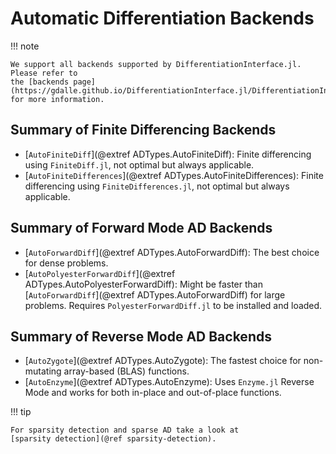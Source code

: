 # Automatic Differentiation Backends

!!! note
    
    We support all backends supported by DifferentiationInterface.jl. Please refer to
    the [backends page](https://gdalle.github.io/DifferentiationInterface.jl/DifferentiationInterface/stable/explanation/backends/)
    for more information.

## Summary of Finite Differencing Backends

  - [`AutoFiniteDiff`](@extref ADTypes.AutoFiniteDiff): Finite differencing using
    `FiniteDiff.jl`, not optimal but always applicable.
  - [`AutoFiniteDifferences`](@extref ADTypes.AutoFiniteDifferences): Finite differencing
    using `FiniteDifferences.jl`, not optimal but always applicable.

## Summary of Forward Mode AD Backends

  - [`AutoForwardDiff`](@extref ADTypes.AutoForwardDiff): The best choice for dense
    problems.
  - [`AutoPolyesterForwardDiff`](@extref ADTypes.AutoPolyesterForwardDiff): Might be faster
    than [`AutoForwardDiff`](@extref ADTypes.AutoForwardDiff) for large problems. Requires
    `PolyesterForwardDiff.jl` to be installed and loaded.

## Summary of Reverse Mode AD Backends

  - [`AutoZygote`](@extref ADTypes.AutoZygote): The fastest choice for non-mutating
    array-based (BLAS) functions.
  - [`AutoEnzyme`](@extref ADTypes.AutoEnzyme): Uses `Enzyme.jl` Reverse Mode and works for
    both in-place and out-of-place functions.

!!! tip
    
    For sparsity detection and sparse AD take a look at
    [sparsity detection](@ref sparsity-detection).
